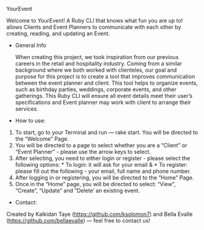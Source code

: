 YourEvent

Welcome to YourEvent! A Ruby CLI that knows what fun you are up to! <YourEvents> allows Clients and Event Planners to communicate with each other by creating, reading, and updating an Event. 


* General Info

	When creating this project, we took inspiration from our previous careers in the retail and hospitality industry. Coming from a similar background where we both worked with clienteles, our goal and purpose for this project is to create a tool that improves communication between the event planner and client.  This tool helps to organize events, such as birthday parties, weddings, corporate events, and other gatherings.  This Ruby CLI will ensure all event details meet their user’s specifications and Event planner may work with client to arrange their services.


* How to use:

1. To start, go to your Terminal and run — rake start. You will be directed to the “Welcome” Page.
2. You will be directed to a page to select whether you are a “Client” or “Event Planner” - please use the arrow keys to select.
3. After selecting, you need to either login or register - please select the following options: 
        * To login: it will ask for your email &
        * To register: please fill out the following - your email, full name and phone number.
4. After logging in or registering, you will be directed to the “Home” Page. 
5. Once in the “Home” page, you will be directed to select: “View”, “Create”, “Update” and “Delete’ an existing event. 



* Contact:

Created by Kalkidan Taye (https://github.com/ksolomon7) and Bella Evalle (https://github.com/bellaevalle) — feel free to contact us!
